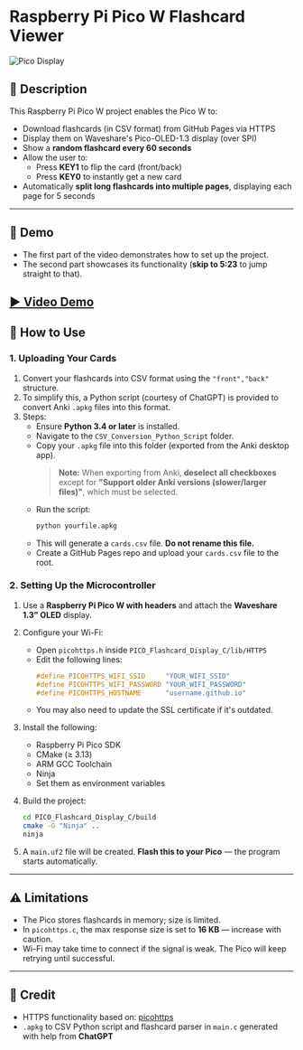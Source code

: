 # Raspberry Pi Pico W Flashcard Viewer

![Pico Display](Display.jpg)

## 📘 Description

This Raspberry Pi Pico W project enables the Pico W to:

- Download flashcards (in CSV format) from GitHub Pages via HTTPS  
- Display them on Waveshare's Pico-OLED-1.3 display (over SPI)  
- Show a **random flashcard every 60 seconds**  
- Allow the user to:  
  - Press **KEY1** to flip the card (front/back)  
  - Press **KEY0** to instantly get a new card  
- Automatically **split long flashcards into multiple pages**, displaying each page for 5 seconds

---

## 🎥 Demo
- The first part of the video demonstrates how to set up the project.  
- The second part showcases its functionality (**skip to 5:23** to jump straight to that).  

**[▶️ Video Demo](https://youtu.be/dl0BYoO1UIo)**
---

## 🚀 How to Use

### 1. Uploading Your Cards

1. Convert your flashcards into CSV format using the `"front","back"` structure.  
2. To simplify this, a Python script (courtesy of ChatGPT) is provided to convert Anki `.apkg` files into this format.  
3. Steps:
   - Ensure **Python 3.4 or later** is installed.
   - Navigate to the `CSV_Conversion_Python_Script` folder.
   - Copy your `.apkg` file into this folder (exported from the Anki desktop app).  
     > **Note:** When exporting from Anki, **deselect all checkboxes** except for **"Support older Anki versions (slower/larger files)"**, which must be selected.
   - Run the script:
     ```bash
     python yourfile.apkg
     ```
   - This will generate a `cards.csv` file. **Do not rename this file.**
   - Create a GitHub Pages repo and upload your `cards.csv` file to the root.

### 2. Setting Up the Microcontroller

1. Use a **Raspberry Pi Pico W with headers** and attach the **Waveshare 1.3" OLED** display.  
2. Configure your Wi-Fi:
   - Open `picohttps.h` inside `PICO_Flashcard_Display_C/lib/HTTPS`
   - Edit the following lines:
     ```c
     #define PICOHTTPS_WIFI_SSID     "YOUR_WIFI_SSID"
     #define PICOHTTPS_WIFI_PASSWORD "YOUR_WIFI_PASSWORD"
     #define PICOHTTPS_HOSTNAME      "username.github.io"
     ```
   - You may also need to update the SSL certificate if it's outdated.

3. Install the following:
   - Raspberry Pi Pico SDK
   - CMake (≥ 3.13)
   - ARM GCC Toolchain
   - Ninja
   - Set them as environment variables

4. Build the project:
   ```bash
   cd PICO_Flashcard_Display_C/build
   cmake -G "Ninja" ..
   ninja
   ```
5. A `main.uf2` file will be created. **Flash this to your Pico** — the program starts automatically.

---

## ⚠️ Limitations

- The Pico stores flashcards in memory; size is limited.  
- In `picohttps.c`, the max response size is set to **16 KB** — increase with caution.  
- Wi-Fi may take time to connect if the signal is weak. The Pico will keep retrying until successful.

---

## 🙏 Credit

- HTTPS functionality based on: [picohttps](https://github.com/marceloalcocer/picohttps)  
- `.apkg` to CSV Python script and flashcard parser in `main.c` generated with help from **ChatGPT**
